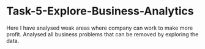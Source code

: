 # Task-5-Explore-Business-Analytics
Here I have analysed weak areas where company can work
to make more profit.
Analysed all business problems that can be removed by exploring the data.
